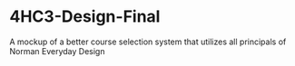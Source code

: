 # 4HC3-Design-Final
A mockup of a better course selection system that utilizes all principals of Norman Everyday Design
